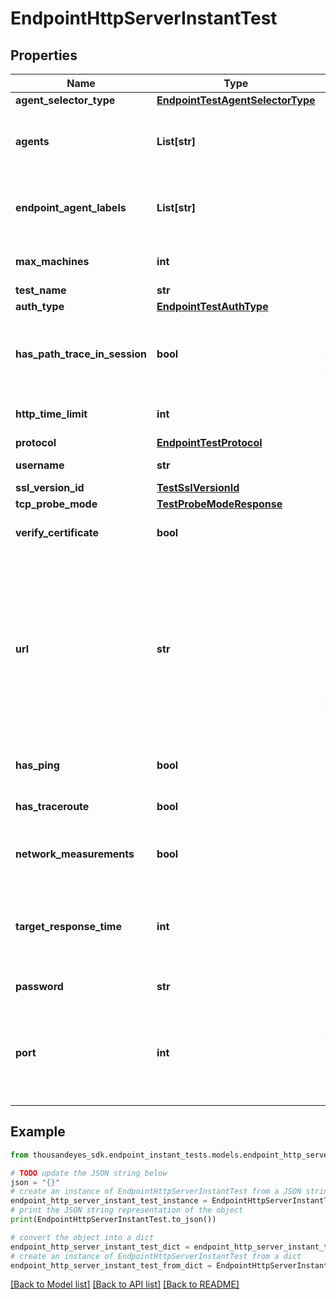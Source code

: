 # EndpointHttpServerInstantTest


## Properties

Name | Type | Description | Notes
------------ | ------------- | ------------- | -------------
**agent_selector_type** | [**EndpointTestAgentSelectorType**](EndpointTestAgentSelectorType.md) |  | [optional] 
**agents** | **List[str]** | List of endpoint agent IDs (obtained from &#x60;/endpoint/agents&#x60; endpoint). Required when &#x60;agentSelectorType&#x60; is set to &#x60;specific-agent&#x60;. | [optional] 
**endpoint_agent_labels** | **List[str]** | List of endpoint agent label IDs (obtained from &#x60;/endpoint/labels&#x60; endpoint), required when &#x60;agentSelectorType&#x60; is set to &#x60;agent-labels&#x60;. | [optional] 
**max_machines** | **int** | Maximum number of agents which can execute the test. | [optional] [default to 25]
**test_name** | **str** | Name of the test. | 
**auth_type** | [**EndpointTestAuthType**](EndpointTestAuthType.md) |  | [optional] 
**has_path_trace_in_session** | **bool** | Enables \&quot;in session\&quot; path trace. When enabled, this option initiates a TCP session with the target server and sends path trace packets within the established TCP session. | [optional] 
**http_time_limit** | **int** | Maximum amount of time in milliseconds the agents wait before a request times out. | [optional] [default to 5000]
**protocol** | [**EndpointTestProtocol**](EndpointTestProtocol.md) |  | [optional] 
**username** | **str** | Username for Basic/NTLM authentication. | [optional] 
**ssl_version_id** | [**TestSslVersionId**](TestSslVersionId.md) |  | [optional] 
**tcp_probe_mode** | [**TestProbeModeResponse**](TestProbeModeResponse.md) |  | [optional] 
**verify_certificate** | **bool** | Flag indicating if a certificate should be verified. | [optional] [default to True]
**url** | **str** | The test target URL. You can optionally specify the protocol (&#x60;http&#x60; or &#x60;https&#x60;).   - **Default Protocol:** If no protocol is specified, &#x60;https&#x60; is used by default.  - **Port Number:** To specify a port, append it to the URL with a colon after the hostname or IP address (e.g., &#x60;https://example.com:443&#x60;).      - If no port is specified in the URL, the &#x60;port&#x60; is determined by either the deprecated &#x60;port&#x60; field or the default protocol (HTTP: 80, HTTPS: 443).  | 
**has_ping** | **bool** | Optional flag indicating if the test should run ping. | [optional] [default to True]
**has_traceroute** | **bool** | Optional flag indicating if the test should run traceroute. | [optional] [default to True]
**network_measurements** | **bool** | Enable or disable network measurements. Set to true to enable or false to disable network measurements. | [optional] [default to True]
**target_response_time** | **int** | Response time target in milliseconds. Affects the colors of agents and legends on the view page. The value is compared with actual response time in order to determine the color scale (from green to red). | [optional] [default to 1000]
**password** | **str** | Password for Basic/NTLM authentication. | [optional] 
**port** | **int** | **(Deprecated)** The port number to use for the test. It&#39;s recommended to specify the port directly in the &#x60;url&#x60; field instead. If this field is set, it will override the default protocol ports (HTTP: 80, HTTPS: 443) and any port specified in the &#x60;url&#x60;.  | [optional] 

## Example

```python
from thousandeyes_sdk.endpoint_instant_tests.models.endpoint_http_server_instant_test import EndpointHttpServerInstantTest

# TODO update the JSON string below
json = "{}"
# create an instance of EndpointHttpServerInstantTest from a JSON string
endpoint_http_server_instant_test_instance = EndpointHttpServerInstantTest.from_json(json)
# print the JSON string representation of the object
print(EndpointHttpServerInstantTest.to_json())

# convert the object into a dict
endpoint_http_server_instant_test_dict = endpoint_http_server_instant_test_instance.to_dict()
# create an instance of EndpointHttpServerInstantTest from a dict
endpoint_http_server_instant_test_from_dict = EndpointHttpServerInstantTest.from_dict(endpoint_http_server_instant_test_dict)
```
[[Back to Model list]](../README.md#documentation-for-models) [[Back to API list]](../README.md#documentation-for-api-endpoints) [[Back to README]](../README.md)


